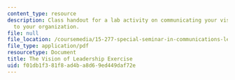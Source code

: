 ```yaml
---
content_type: resource
description: Class handout for a lab activity on communicating your vision of leadership
  to your organization.
file: null
file_location: /coursemedia/15-277-special-seminar-in-communications-leadership-and-personal-effectiveness-coaching-fall-2008/f01db1f381f8ad4ba8d69ed449daf72e_handout_9.pdf
file_type: application/pdf
resourcetype: Document
title: The Vision of Leadership Exercise
uid: f01db1f3-81f8-ad4b-a8d6-9ed449daf72e
---
```

